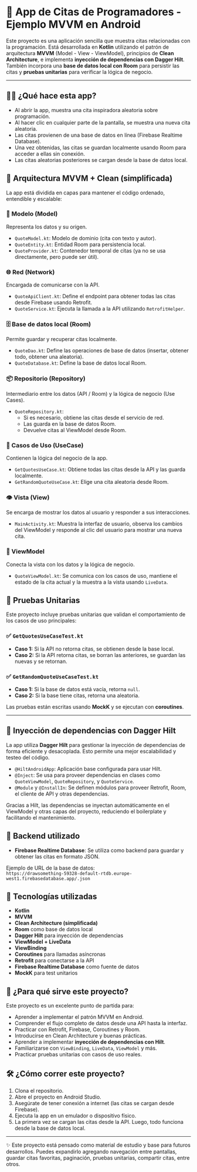 # 📱 App de Citas de Programadores - Ejemplo MVVM en Android

Este proyecto es una aplicación sencilla que muestra citas relacionadas con la programación. Está desarrollada en **Kotlin** utilizando el patrón de arquitectura **MVVM** (Model - View - ViewModel), principios de **Clean Architecture**, e implementa **inyección de dependencias con Dagger Hilt**. También incorpora una **base de datos local con Room** para persistir las citas y **pruebas unitarias** para verificar la lógica de negocio.

---
## 👩‍🏫 ¿Qué hace esta app?

- Al abrir la app, muestra una cita inspiradora aleatoria sobre programación.
- Al hacer clic en cualquier parte de la pantalla, se muestra una nueva cita aleatoria.
- Las citas provienen de una base de datos en línea (Firebase Realtime Database).
- Una vez obtenidas, las citas se guardan localmente usando Room para acceder a ellas sin conexión.
- Las citas aleatorias posteriores se cargan desde la base de datos local.

## 🧠 Arquitectura MVVM + Clean (simplificada)

La app está dividida en capas para mantener el código ordenado, entendible y escalable:

### 🧱 Modelo (Model)
Representa los datos y su origen.

- `QuoteModel.kt`: Modelo de dominio (cita con texto y autor).
- `QuoteEntity.kt`: Entidad Room para persistencia local.
- `QuoteProvider.kt`: Contenedor temporal de citas (ya no se usa directamente, pero puede ser útil).

### 🌐 Red (Network)
Encargada de comunicarse con la API.

- `QuoteApiClient.kt`: Define el endpoint para obtener todas las citas desde Firebase usando Retrofit.
- `QuoteService.kt`: Ejecuta la llamada a la API utilizando `RetrofitHelper`.

### 🗄️ Base de datos local (Room)
Permite guardar y recuperar citas localmente.

- `QuoteDao.kt`: Define las operaciones de base de datos (insertar, obtener todo, obtener una aleatoria).
- `QuoteDatabase.kt`: Define la base de datos local Room.

### 📦 Repositorio (Repository)
Intermediario entre los datos (API / Room) y la lógica de negocio (Use Cases).

- `QuoteRepository.kt`:
    - Si es necesario, obtiene las citas desde el servicio de red.
    - Las guarda en la base de datos Room.
    - Devuelve citas al ViewModel desde Room.

### 🎯 Casos de Uso (UseCase)
Contienen la lógica del negocio de la app.

- `GetQuotesUseCase.kt`: Obtiene todas las citas desde la API y las guarda localmente.
- `GetRandomQuoteUseCase.kt`: Elige una cita aleatoria desde Room.

### 👁️ Vista (View)
Se encarga de mostrar los datos al usuario y responder a sus interacciones.

- `MainActivity.kt`: Muestra la interfaz de usuario, observa los cambios del ViewModel y responde al clic del usuario para mostrar una nueva cita.

### 🧠 ViewModel
Conecta la vista con los datos y la lógica de negocio.

- `QuoteViewModel.kt`: Se comunica con los casos de uso, mantiene el estado de la cita actual y la muestra a la vista usando `LiveData`.

## 🧪 Pruebas Unitarias

Este proyecto incluye pruebas unitarias que validan el comportamiento de los casos de uso principales:

### ✅ `GetQuotesUseCaseTest.kt`

- **Caso 1:** Si la API no retorna citas, se obtienen desde la base local.
- **Caso 2:** Si la API retorna citas, se borran las anteriores, se guardan las nuevas y se retornan.

### ✅ `GetRandomQuoteUseCaseTest.kt`

- **Caso 1:** Si la base de datos está vacía, retorna `null`.
- **Caso 2:** Si la base tiene citas, retorna una aleatoria.

Las pruebas están escritas usando **MockK** y se ejecutan con **coroutines**.

---
## 🧩 Inyección de dependencias con Dagger Hilt

La app utiliza **Dagger Hilt** para gestionar la inyección de dependencias de forma eficiente y desacoplada. Esto permite una mejor escalabilidad y testeo del código.

- `@HiltAndroidApp`: Aplicación base configurada para usar Hilt.
- `@Inject`: Se usa para proveer dependencias en clases como `QuoteViewModel`, `QuoteRepository`, y `QuoteService`.
- `@Module` y `@InstallIn`: Se definen módulos para proveer Retrofit, Room, el cliente de API y otras dependencias.

Gracias a Hilt, las dependencias se inyectan automáticamente en el ViewModel y otras capas del proyecto, reduciendo el boilerplate y facilitando el mantenimiento.

## 📡 Backend utilizado

- **Firebase Realtime Database**: Se utiliza como backend para guardar y obtener las citas en formato JSON.

Ejemplo de URL de la base de datos:  
`https://drawsomething-59328-default-rtdb.europe-west1.firebasedatabase.app/.json`

## 🧰 Tecnologías utilizadas

- **Kotlin**
- **MVVM**
- **Clean Architecture (simplificada)**
- **Room** como base de datos local
- **Dagger Hilt** para inyección de dependencias
- **ViewModel + LiveData**
- **ViewBinding**
- **Coroutines** para llamadas asíncronas
- **Retrofit** para conectarse a la API
- **Firebase Realtime Database** como fuente de datos
- **MockK** para test unitarios

## 📖 ¿Para qué sirve este proyecto?

Este proyecto es un excelente punto de partida para:

- Aprender a implementar el patrón MVVM en Android.
- Comprender el flujo completo de datos desde una API hasta la interfaz.
- Practicar con Retrofit, Firebase, Coroutines y Room.
- Introducirse en Clean Architecture y buenas prácticas.
- Aprender a implementar **inyección de dependencias con Hilt**.
- Familiarizarse con `ViewBinding`, `LiveData`, `ViewModel` y más.
- Practicar pruebas unitarias con casos de uso reales.

## 🛠️ ¿Cómo correr este proyecto?

1. Clona el repositorio.
2. Abre el proyecto en Android Studio.
3. Asegúrate de tener conexión a internet (las citas se cargan desde Firebase).
4. Ejecuta la app en un emulador o dispositivo físico.
5. La primera vez se cargan las citas desde la API. Luego, todo funciona desde la base de datos local.

---

✨ Este proyecto está pensado como material de estudio y base para futuros desarrollos. Puedes expandirlo agregando navegación entre pantallas, guardar citas favoritas, paginación, pruebas unitarias, compartir citas, entre otros.
